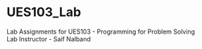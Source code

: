 # UES103_Lab
Lab Assignments for UES103 - Programming for Problem Solving
<br>
Lab Instructor - Saif Nalband
